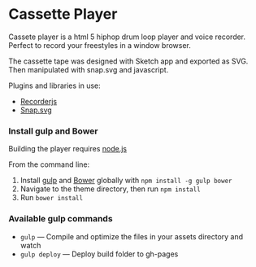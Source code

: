 # Cassette Player

Cassete player is a html 5 hiphop drum loop player and voice recorder. Perfect to record your freestyles in a window browser.

The cassette tape was designed with Sketch app and exported as SVG. Then manipulated with snap.svg and javascript.

Plugins and libraries in use:

* [Recorderjs](https://github.com/mattdiamond/Recorderjs)
* [Snap.svg](https://github.com/adobe-webplatform/Snap.svg)

### Install gulp and Bower

Building the player requires [node.js](http://nodejs.org/download/)

From the command line:

1. Install [gulp](http://gulpjs.com) and [Bower](http://bower.io/) globally with `npm install -g gulp bower`
2. Navigate to the theme directory, then run `npm install`
3. Run `bower install`

### Available gulp commands

* `gulp` — Compile and optimize the files in your assets directory and watch
* `gulp deploy` — Deploy build folder to gh-pages
